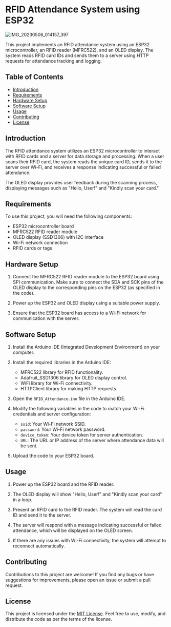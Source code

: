 # RFID Attendance System using ESP32

![IMG_20230506_014157_397](https://github.com/user-attachments/assets/5ba428c0-32d2-4a40-8ff7-e6fb1cb87621)

This project implements an RFID attendance system using an ESP32 microcontroller, an RFID reader (MFRC522), and an OLED display. The system reads RFID card IDs and sends them to a server using HTTP requests for attendance tracking and logging.

## Table of Contents

- [Introduction](#introduction)
- [Requirements](#requirements)
- [Hardware Setup](#hardware-setup)
- [Software Setup](#software-setup)
- [Usage](#usage)
- [Contributing](#contributing)
- [License](#license)

## Introduction

The RFID attendance system utilizes an ESP32 microcontroller to interact with RFID cards and a server for data storage and processing. When a user scans their RFID card, the system reads the unique card ID, sends it to the server over Wi-Fi, and receives a response indicating successful or failed attendance.

The OLED display provides user feedback during the scanning process, displaying messages such as "Hello, User!" and "Kindly scan your card."

## Requirements

To use this project, you will need the following components:

- ESP32 microcontroller board
- MFRC522 RFID reader module
- OLED display (SSD1306) with I2C interface
- Wi-Fi network connection
- RFID cards or tags

## Hardware Setup

1. Connect the MFRC522 RFID reader module to the ESP32 board using SPI communication. Make sure to connect the SDA and SCK pins of the OLED display to the corresponding pins on the ESP32 (as specified in the code).

2. Power up the ESP32 and OLED display using a suitable power supply.

3. Ensure that the ESP32 board has access to a Wi-Fi network for communication with the server.

## Software Setup

1. Install the Arduino IDE (Integrated Development Environment) on your computer.

2. Install the required libraries in the Arduino IDE:
   - MFRC522 library for RFID functionality.
   - Adafruit_SSD1306 library for OLED display control.
   - WiFi library for Wi-Fi connectivity.
   - HTTPClient library for making HTTP requests.

3. Open the `RFID_Attendance.ino` file in the Arduino IDE.

4. Modify the following variables in the code to match your Wi-Fi credentials and server configuration:
   - `ssid`: Your Wi-Fi network SSID.
   - `password`: Your Wi-Fi network password.
   - `device_token`: Your device token for server authentication.
   - `URL`: The URL or IP address of the server where attendance data will be sent.

5. Upload the code to your ESP32 board.

## Usage

1. Power up the ESP32 board and the RFID reader.

2. The OLED display will show "Hello, User!" and "Kindly scan your card" in a loop.

3. Present an RFID card to the RFID reader. The system will read the card ID and send it to the server.

4. The server will respond with a message indicating successful or failed attendance, which will be displayed on the OLED screen.

5. If there are any issues with Wi-Fi connectivity, the system will attempt to reconnect automatically.

## Contributing

Contributions to this project are welcome! If you find any bugs or have suggestions for improvements, please open an issue or submit a pull request.

## License

This project is licensed under the [MIT License](LICENSE). Feel free to use, modify, and distribute the code as per the terms of the license.

